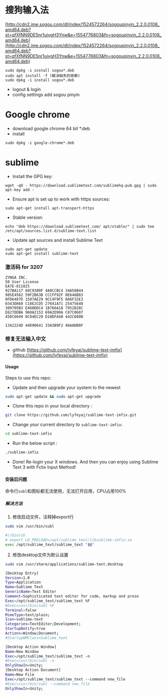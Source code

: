 # 搜狗输入法

[http://cdn2.ime.sogou.com/dl/index/1524572264/sogoupinyin_2.2.0.0108_amd64.deb?st=qfXfNN9DE5nr1uivgH3Ynw&e=1554776803&fn=sogoupinyin_2.2.0.0108_amd64.deb](http://cdn2.ime.sogou.com/dl/index/1524572264/sogoupinyin_2.2.0.0108_amd64.deb?st=qfXfNN9DE5nr1uivgH3Ynw&e=1554776803&fn=sogoupinyin_2.2.0.0108_amd64.deb)  
```
sudo dpkg -i install sogou*.deb
sudo apt install -f (解决缺失的依赖)  
sudo dpkg -i install sogou*.deb
```
- logout & login
- config settings add sogou pinyin

# Google chrome
- download google chrome 64 bit *.deb
- install
```
sudo dpkg -i google-chrome*.deb
```
# sublime

- Install the GPG key:
```
wget -qO - https://download.sublimetext.com/sublimehq-pub.gpg | sudo apt-key add -
```
- Ensure apt is set up to work with https sources:
```
sudo apt-get install apt-transport-https
```
- Stable version:
```
echo "deb https://download.sublimetext.com/ apt/stable/" | sudo tee /etc/apt/sources.list.d/sublime-text.list
```
- Update apt sources and install Sublime Text
```
sudo apt-get update
sudo apt-get install sublime-text
```
### 激活码 for 3207
```
ZYNGA INC.
50 User License
EA7E-811825
927BA117 84C9300F 4A0CCBC4 34A56B44
985E4562 59F2B63B CCCFF92F 0E646B83
0FD6487D 1507AE29 9CC4F9F5 0A6F32E3
0343D868 C18E2CD5 27641A71 25475648
309705B3 E468DDC4 1B766A18 7952D28C
E627DDBA 960A2153 69A2D98A C87C0607
45DC6049 8C04EC29 D18DFA40 442C680B

1342224D 44D90641 33A3B9F2 46AADB8F
```

### 修复无法输入中文
- github  [https://github.com/lyfeyaj/sublime-text-imfix](https://github.com/lyfeyaj/sublime-text-imfix)

#### Usage

  

Steps to use this repo:
- Update and then upgrade your system to the newest
```bash
sudo apt-get update && sudo apt-get upgrade
```
- Clone this repo in your local directory :
```bash
git clone https://github.com/lyfeyaj/sublime-text-imfix.git
```
- Change your current directory to `sublime-text-imfix`:
```bash
cd sublime-text-imfix
```
- Run the below script :
```bash
./sublime-imfix
```
- Done! Re-login your X windows. And then you can enjoy using Sublime Text 3 with Fctix Input Method!

#### 安装后问题

命令行`subl`和图标都无法使用，无法打开应用，CPU占用100%
##### 解决方法
1. 修改启动文件，注释掉export行
```bash
sudo vim /usr/bin/subl
```
```bash
#!/bin/sh
# export LD_PRELOAD=/opt/sublime_text/libsublime-imfix.so
exec /opt/sublime_text/sublime_text "$@"
```
2. 修改desktop文件为默认设置
```bash
sudo vim /usr/share/applications/sublime-text.desktop
```
```bash
[Desktop Entry]
Version=1.0
Type=Application
Name=Sublime Text
GenericName=Text Editor
Comment=Sophisticated text editor for code, markup and prose
Exec=/opt/sublime_text/sublime_text %F
#Exec=/usr/bin/subl %F
Terminal=false
MimeType=text/plain;
Icon=sublime-text
Categories=TextEditor;Development;
StartupNotify=true
Actions=Window;Document;
#StartupWMClass=Sublime_text

[Desktop Action Window]
Name=New Window
Exec=/opt/sublime_text/sublime_text -n
#Exec=/usr/bin/subl -n
OnlyShowIn=Unity;
[Desktop Action Document]
Name=New File
Exec=/opt/sublime_text/sublime_text --command new_file
#Exec=/usr/bin/subl --command new_file
OnlyShowIn=Unity;
```
<!--stackedit_data:
eyJoaXN0b3J5IjpbMTAxODI2MjM3M119
-->